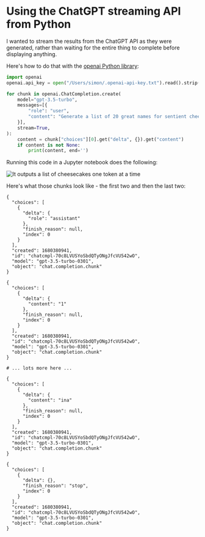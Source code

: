 # Using the ChatGPT streaming API from Python

I wanted to stream the results from the ChatGPT API as they were generated, rather than waiting for the entire thing to complete before displaying anything.

Here's how to do that with the [openai Python library](https://github.com/openai/openai-python):

```python
import openai
openai.api_key = open("/Users/simon/.openai-api-key.txt").read().strip()

for chunk in openai.ChatCompletion.create(
    model="gpt-3.5-turbo",
    messages=[{
        "role": "user",
        "content": "Generate a list of 20 great names for sentient cheesecakes that teach SQL"
    }],
    stream=True,
):
    content = chunk["choices"][0].get("delta", {}).get("content")
    if content is not None:
        print(content, end='')
```
Running this code in a Jupyter notebook does the following:

![It outputs a list of cheesecakes one token at a time](https://user-images.githubusercontent.com/9599/229312744-a2013a06-3a53-4a46-9e40-3080e4887ff7.gif)

Here's what those chunks look like - the first two and then the last two:
```
{
  "choices": [
    {
      "delta": {
        "role": "assistant"
      },
      "finish_reason": null,
      "index": 0
    }
  ],
  "created": 1680380941,
  "id": "chatcmpl-70c8LVUSYoSbdQTyONgJfcVU542wO",
  "model": "gpt-3.5-turbo-0301",
  "object": "chat.completion.chunk"
}

{
  "choices": [
    {
      "delta": {
        "content": "1"
      },
      "finish_reason": null,
      "index": 0
    }
  ],
  "created": 1680380941,
  "id": "chatcmpl-70c8LVUSYoSbdQTyONgJfcVU542wO",
  "model": "gpt-3.5-turbo-0301",
  "object": "chat.completion.chunk"
}

# ... lots more here ...

{
  "choices": [
    {
      "delta": {
        "content": "ina"
      },
      "finish_reason": null,
      "index": 0
    }
  ],
  "created": 1680380941,
  "id": "chatcmpl-70c8LVUSYoSbdQTyONgJfcVU542wO",
  "model": "gpt-3.5-turbo-0301",
  "object": "chat.completion.chunk"
}

{
  "choices": [
    {
      "delta": {},
      "finish_reason": "stop",
      "index": 0
    }
  ],
  "created": 1680380941,
  "id": "chatcmpl-70c8LVUSYoSbdQTyONgJfcVU542wO",
  "model": "gpt-3.5-turbo-0301",
  "object": "chat.completion.chunk"
}
```
